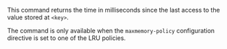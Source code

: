 This command returns the time in milliseconds since the last access to the value stored at `<key>`.

The command is only available when the `maxmemory-policy` configuration directive is set to one of the LRU policies.

